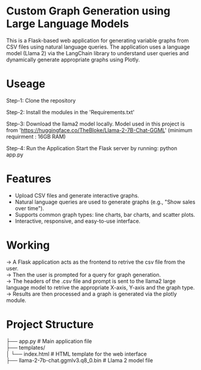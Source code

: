 # Custom Graph Generation using Large Language Models
This is a Flask-based web application for generating variable graphs from CSV files using natural language queries. The application uses a language model (Llama 2) via the LangChain library to understand user queries and dynamically generate appropriate graphs using Plotly.

# Useage
Step-1: Clone the repository 

Step-2: Install the modules in the 'Requirements.txt' 

Step-3: Download the llama2 model locally. 
        Model used in this project is from 'https://huggingface.co/TheBloke/Llama-2-7B-Chat-GGML' 
        (minimum requirment : 16GB RAM)

Step-4: Run the Application
        Start the Flask server by running:
        python app.py

# Features
* Upload CSV files and generate interactive graphs.
* Natural language queries are used to generate graphs (e.g., "Show sales over time").
* Supports common graph types: line charts, bar charts, and scatter plots.
* Interactive, responsive, and easy-to-use interface.

# Working
-> A Flask application acts as the frontend to retrive the csv file from the user. <br/>
-> Then the user is prompted for a query for graph generation. <br/>
-> The headers of the .csv file and prompt is sent to the llama2 large language model to retrive the appropriate X-axis, Y-axis and the graph type. <br/>
-> Results are then processed and a graph is generated via the plotly module. <br/>

# Project Structure
├── app.py                 # Main application file <br/>
├── templates/                <br/>
│   └── index.html         # HTML template for the web interface <br/>
├── llama-2-7b-chat.ggmlv3.q8_0.bin  # Llama 2 model file <br/>

